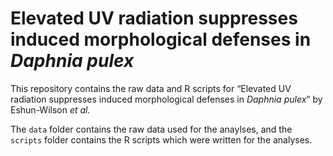 Elevated UV radiation suppresses induced morphological defenses in
*Daphnia pulex*
================

This repository contains the raw data and R scripts for “Elevated UV
radiation suppresses induced morphological defenses in *Daphnia pulex*”
by Eshun-Wilson *et al.*

The `data` folder contains the raw data used for the anaylses, and the
`scripts` folder contains the R scripts which were written for the
analyses.
